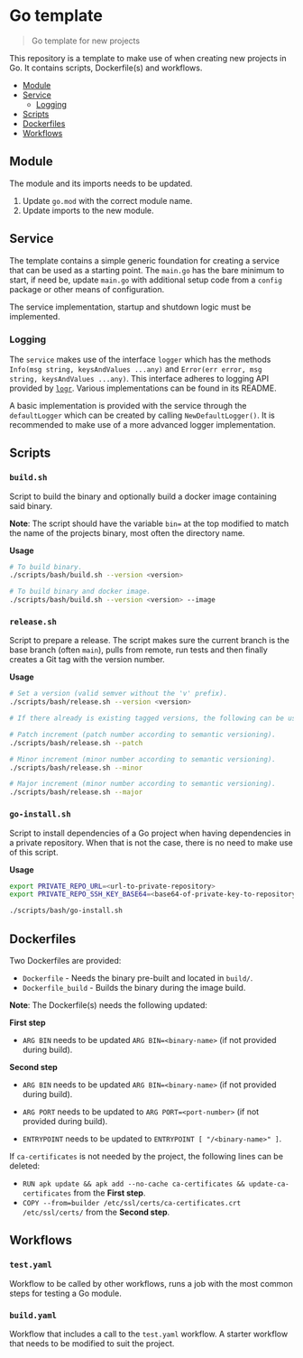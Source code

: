 # Go template

> Go template for new projects

This repository is a template to make use of when creating new projects in
Go. It contains scripts, Dockerfile(s) and workflows.

* [Module](#module)
* [Service](#Service)
  * [Logging](#logging)
* [Scripts](#scripts)
* [Dockerfiles](#dockerfiles)
* [Workflows](#workflows)

## Module

The module and its imports needs to be updated.

1. Update `go.mod` with the correct module name.
2. Update imports to the new module.

## Service

The template contains a simple generic foundation for creating a service that can be used as a starting point. The `main.go` has the bare minimum to start, if need be, update `main.go` with additional setup code from a `config` package or other means of configuration.

The service implementation, startup and shutdown logic must be implemented.

### Logging

The `service` makes use of the interface `logger` which has the methods `Info(msg string, keysAndValues ...any)` and `Error(err error, msg string, keysAndValues ...any)`. This interface adheres to logging API provided by [`logr`](https://github.com/go-logr/logr). Various implementations can be found in its README.

A basic implementation is provided with the service through the `defaultLogger` which can be created by calling `NewDefaultLogger()`. It is recommended to make use of a more advanced logger implementation.

## Scripts

### `build.sh`

Script to build the binary and optionally build a docker image
containing said binary.

**Note**: The script should have the variable `bin=` at the top modified to match the name of the projects binary, most often the directory name.

**Usage**

```sh
# To build binary.
./scripts/bash/build.sh --version <version>

# To build binary and docker image.
./scripts/bash/build.sh --version <version> --image
```

### `release.sh`

Script to prepare a release. The script makes sure the current branch is the base branch (often `main`), pulls from remote, run tests and then finally creates a Git tag with the version number.

**Usage**

```sh
# Set a version (valid semver without the 'v' prefix).
./scripts/bash/release.sh --version <version>

# If there already is existing tagged versions, the following can be used.

# Patch increment (patch number according to semantic versioning).
./scripts/bash/release.sh --patch

# Minor increment (minor number according to semantic versioning).
./scripts/bash/release.sh --minor

# Major increment (minor number according to semantic versioning).
./scripts/bash/release.sh --major
```

### `go-install.sh`

Script to install dependencies of a Go project when having dependencies in a private repository. When that is not the case, there is no need to make use of this script.

**Usage**

```sh
export PRIVATE_REPO_URL=<url-to-private-repository>
export PRIVATE_REPO_SSH_KEY_BASE64=<base64-of-private-key-to-repository>

./scripts/bash/go-install.sh
```

## Dockerfiles

Two Dockerfiles are provided:

* `Dockerfile` - Needs the binary pre-built and located in `build/`.
* `Dockerfile_build` - Builds the binary during the image build.

**Note**: The Dockerfile(s) needs the following updated:

**First step**

* `ARG BIN` needs to be updated `ARG BIN=<binary-name>` (if not provided during build).

**Second step**

* `ARG BIN` needs to be updated `ARG BIN=<binary-name>` (if not provided during build).
* `ARG PORT` needs to be updated to `ARG PORT=<port-number>` (if not provided during build).

* `ENTRYPOINT` needs to be updated to `ENTRYPOINT [ "/<binary-name>" ]`.

If `ca-certificates` is not needed by the project, the following lines can be deleted:

* `RUN apk update && apk add --no-cache ca-certificates && update-ca-certificates` from the **First step**.
* `COPY --from=builder /etc/ssl/certs/ca-certificates.crt /etc/ssl/certs/` from the **Second step**.


## Workflows

### `test.yaml`

Workflow to be called by other workflows, runs a job with the most common steps for testing a Go module.

### `build.yaml`

Workflow that includes a call to the `test.yaml` workflow. A starter workflow that needs to be modified to suit the project.

